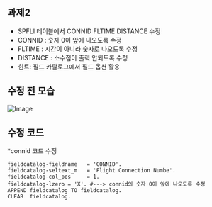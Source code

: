 ## 과제2

- SPFLI 테이블에서 CONNID FLTIME DISTANCE 수정
- CONNID : 숫자 0이 앞에 나오도록 수정
- FLTIME  : 시간이 아니라 숫자로 나오도록 수정
- DISTANCE : 소수점이 출력 안되도록 수정
- 힌트: 필드 카탈로그에서 필드 옵션 활용

## 수정 전 모습
![Image](https://github.com/user-attachments/assets/f2f7268d-c7a4-4a7a-a288-3002346a3746)

## 수정 코드

*connid 코드 수정

    fieldcatalog-fieldname   = 'CONNID'.
    fieldcatalog-seltext_m   = 'Flight Connection Numbe'.
    fieldcatalog-col_pos     = 1.
    fieldcatalog-lzero = 'X'. #---> connid의 숫자 0이 앞에 나오도록 수정
    APPEND fieldcatalog TO fieldcatalog.
    CLEAR  fieldcatalog.


